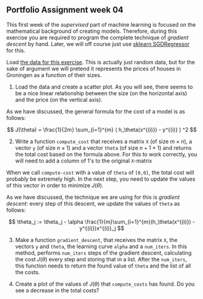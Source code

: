 ## Portfolio Assignment week 04

This first week of the *supervised* part of machine learning is focused on the mathematical background of creating models. Therefore, during this exercise you are required to program the complete technique of *gradient descent* by hand. Later, we will off course just use [sklearn SGDRegressor](https://scikit-learn.org/stable/modules/sgd.html) for this.

Load [the data for this exercise](../Data/housing-data.txt). This is actually just random data, but for the sake of argument we will pretend it represents the prices of houses in Groningen as a function of their sizes. 

1. Load the data and create a scatter plot. As you will see, there seems to be a nice linear relationship between the size (on the horizontal axis) and the price (on the vertical axis). 

As we have discussed, the general formula for the cost of a model is as follows:

$$
J(\theta) = \frac{1}{2m} \sum_{i=1}^{m} ( h_\theta(x^{(i)}) - y^{(i)} ) ^2 
$$

2. Write a function `compute_cost` that receives a matrix `X` (of size $m \times n$), a vector `y` (of size $n \times 1$) and a vector `theta` (of size $n+1 \times 1$) and returns the total cost based on the formula above. For this to work correctly, you will need to add a column of 1's to the original `X`-matrix

When we call `compute-cost` with a value of `theta` of `[0,0]`, the total cost will probably be extremely high. In the next step, you need to update the values of this vector in order to minimize $J(\theta)$. 

As we have discussed, the technique we are using for this is *gradient descent*: every step of this descent, we update the values of `theta` as follows:

$$
\theta_j := \theta_j - \alpha \frac{1}{m}\sum_{i=1}^{m}(h_\theta(x^{(i)}) - y^{(i)})x^{(i)}_j
$$

3. Make a function `gradient_descent`, that receives the matrix `X`, the vectors `y` and `theta`, the learning curve `alpha` and a `num_iters`. In this method, performs `num_iters` steps of the gradient descent, calculating the cost $J(\theta)$ every step and storing that in a list. After the `num_iters`, this function needs to return the found value of `theta` and the list of all the costs.

4. Create a plot of the values of $J(\theta)$ that `compute_costs` has found. Do you see a decrease in the total costs?


